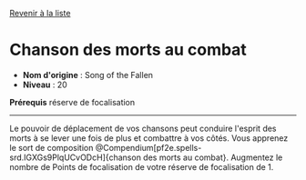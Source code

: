 [Revenir à la liste](..)

# Chanson des morts au combat

 * **Nom d'origine** : Song of the Fallen
 * **Niveau** : 20


<p><span id="ctl00_MainContent_DetailedOutput"><strong>Prérequis</strong> réserve de focalisation<br></span></p>
<hr>
<p>Le pouvoir de déplacement de vos chansons peut conduire l'esprit des morts à se lever une fois de plus et combattre à vos côtés. Vous apprenez le sort de composition @Compendium[pf2e.spells-srd.IGXGs9PlqUCvODcH]{chanson des morts au combat}. Augmentez le nombre de Points de focalisation de votre réserve de focalisation de 1.</p>